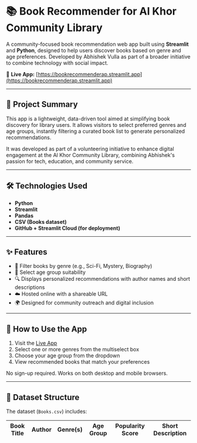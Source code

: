 # 📚 Book Recommender for Al Khor Community Library

A community-focused book recommendation web app built using **Streamlit** and **Python**, designed to help users discover books based on genre and age preferences. Developed by Abhishek Vulla as part of a broader initiative to combine technology with social impact.

🔗 **Live App:** [https://bookrecommenderap.streamlit.app](https://bookrecommenderap.streamlit.app)

---

## 🧠 Project Summary

This app is a lightweight, data-driven tool aimed at simplifying book discovery for library users. It allows visitors to select preferred genres and age groups, instantly filtering a curated book list to generate personalized recommendations.

It was developed as part of a volunteering initiative to enhance digital engagement at the Al Khor Community Library, combining Abhishek's passion for tech, education, and community service.

---

## 🛠️ Technologies Used

- **Python**  
- **Streamlit**  
- **Pandas**  
- **CSV (Books dataset)**  
- **GitHub + Streamlit Cloud (for deployment)**

---

## ✨ Features

- 📖 Filter books by genre (e.g., Sci-Fi, Mystery, Biography)
- 🧒 Select age group suitability
- 🔍 Displays personalized recommendations with author names and short descriptions
- ☁️ Hosted online with a shareable URL
- 🌍 Designed for community outreach and digital inclusion

---

## 🚀 How to Use the App

1. Visit the [Live App](https://bookrecommenderap.streamlit.app)
2. Select one or more genres from the multiselect box
3. Choose your age group from the dropdown
4. View recommended books that match your preferences

No sign-up required. Works on both desktop and mobile browsers.

---

## 📂 Dataset Structure

The dataset (`Books.csv`) includes:

| Book Title | Author | Genre(s) | Age Group | Popularity Score | Short Description |
|------------|--------|----------|------------|------------------|--------------------|

